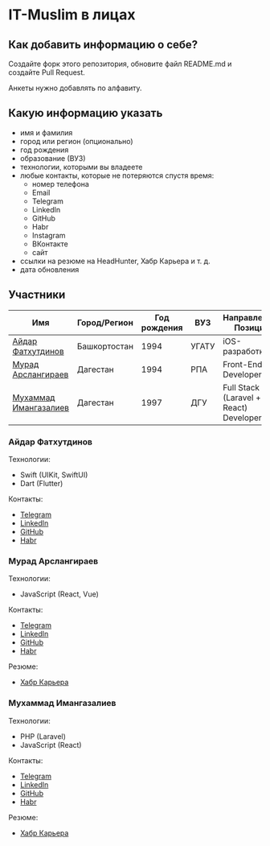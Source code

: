# IT-Muslim в лицах

## Как добавить информацию о себе?

Создайте форк этого репозитория, обновите файл README.md и создайте Pull Request.

Анкеты нужно добавлять по алфавиту.

## Какую информацию указать

- имя и фамилия
- город или регион (опционально)
- год рождения
- образование (ВУЗ)
- технологии, которыми вы владеете
- любые контакты, которые не потеряются спустя время:
  - номер телефона
  - Email
  - Telegram
  - LinkedIn
  - GitHub
  - Habr
  - Instagram
  - ВКонтакте
  - сайт
- ссылки на резюме на HeadHunter, Хабр Карьера и т. д.
- дата обновления

## Участники

Имя | Город/Регион | Год рождения | ВУЗ | Направление/Позиция | Дата обновления |
| --- | --- | --- | --- | --- | --- |
[Айдар Фатхутдинов](#айдар-фатхутдинов) | Башкортостан | 1994 | УГАТУ | iOS-разработка | 06.03.2021 |
[Мурад Арслангираев](#мурад-арслангираев) | Дагестан | 1994 | РПА | Front-End Developer | 06.03.2021 |
[Мухаммад Имангазалиев](#мухаммад-имангазалиев) | Дагестан | 1997 | ДГУ | Full Stack (Laravel + React) Developer | 06.03.2021 |

### Айдар Фатхутдинов

Технологии:

- Swift (UIKit, SwiftUI)
- Dart (Flutter)

Контакты:

- [Telegram](https://t.me/aidarjkee)
- [LinkedIn](https://www.linkedin.com/in/aidarjkee)
- [GitHub](https://github.com/aidarjkee)
- [Habr](https://habr.com/ru/users/fatkhutdinov1)

### Мурад Арслангираев

Технологии:

- JavaScript (React, Vue)

Контакты:

- [Telegram](https://t.me/QwertyaMur)
- [LinkedIn](https://www.linkedin.com/in/murad-arslangiraev-603308190/)
- [GitHub](https://github.com/webdevmurad)
- [Habr](https://career.habr.com/muradars)

Резюме:

- [Хабр Карьера](https://career.habr.com/muradars)

### Мухаммад Имангазалиев

Технологии:

- PHP (Laravel)
- JavaScript (React)

Контакты:

- [Telegram](https://t.me/MuhammadDoo)
- [LinkedIn](https://www.linkedin.com/in/muhammad-imangazaliev/)
- [GitHub](https://github.com/Imangazaliev)
- [Habr](https://habr.com/ru/users/muhammad_97/)

Резюме:

- [Хабр Карьера](https://career.habr.com/muhammad97)
